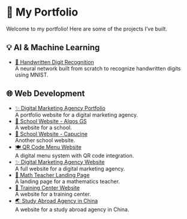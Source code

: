 # 🚀 My Portfolio

Welcome to my portfolio! Here are some of the projects I’ve built.

## 💡 AI & Machine Learning
- [🧠 Handwritten Digit Recognition](https://github.com/OthmaneBelkarda1/Handwritten-Digit-Recognition-using-Neural-Networks)  
  A neural network built from scratch to recognize handwritten digits using MNIST.

## 🌐 Web Development
- [✨ Digital Marketing Agency Portfolio](https://github.com/OthmaneBelkarda1/ReachMediagency)  
  A portfolio website for a digital marketing agency.
- [📕 School Website - Alqos GS](https://github.com/OthmaneBelkarda1/Alqos-GS)  
  A website for a school.
- [📖 School Website - Capucine](https://github.com/OthmaneBelkarda1/Ecole-Capucine)  
  Another school website.
- [🍽️ QR Code Menu Website](https://github.com/OthmaneBelkarda1/GustoFinoMenu)  
  A digital menu system with QR code integration.
- [✨ Digital Marketing Agency Website](https://github.com/OthmaneBelkarda1/ReachMediaSite)  
  A full website for a digital marketing agency.
- [🧮 Math Teacher Landing Page](https://github.com/OthmaneBelkarda1/RabieMath)  
  A landing page for a mathematics teacher.
- [📒 Training Center Website](https://github.com/OthmaneBelkarda1/CentreDeFormation)  
  A website for a training center.
- [🌏 Study Abroad Agency in China](https://github.com/OthmaneBelkarda1/ChineVIP)  
  A website for a study abroad agency in China.
